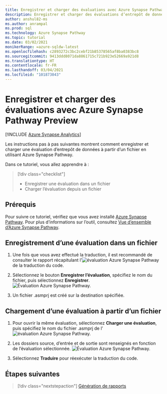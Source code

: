 ```yaml
---
title: Enregistrer et charger des évaluations avec Azure Synapse Pathway Preview
description: Enregistrer et charger des évaluations d’entrepôt de données avec Azure Synapse Pathway Preview
author: anshul82-ms
ms.author: anrampal
ms.prod: sql
ms.technology: Azure Synapse Pathway
ms.topic: tutorial
ms.date: 03/02/2021
monikerRange: =azure-sqldw-latest
ms.openlocfilehash: c2893272c3bc2cebf21b85378565af8ba0383bc8
ms.sourcegitcommit: 9413ddd8071da8861715c721b923e52669a921d8
ms.translationtype: HT
ms.contentlocale: fr-FR
ms.lasthandoff: 03/04/2021
ms.locfileid: "101873043"
---
```

# <a name="save-and-load-assessments-with-azure-synapse-pathway-preview"></a>Enregistrer et charger des évaluations avec Azure Synapse Pathway Preview
[!INCLUDE [Azure Synapse Analytics](../../includes/applies-to-version/asa.md)]

Les instructions pas à pas suivantes montrent comment enregistrer et charger une évaluation d’entrepôt de données à partir d’un fichier en utilisant Azure Synapse Pathway.

Dans ce tutoriel, vous allez apprendre à :

> [!div class="checklist"]
> * Enregistrer une évaluation dans un fichier
> * Charger l’évaluation depuis un fichier

## <a name="prerequisites"></a>Prérequis

Pour suivre ce tutoriel, vérifiez que vous avez installé [Azure Synapse Pathway](synapse-pathway-download.md). Pour plus d’informations sur l’outil, consultez [Vue d’ensemble d’Azure Synapse Pathway](azure-synapse-pathway-overview.md).

## <a name="saving-an-assessment-to-a-file"></a>Enregistrement d’une évaluation dans un fichier
 
1. Une fois que vous avez effectué la traduction, il est recommandé de consulter le rapport récapitulant l’![évaluation Azure Synapse Pathway](./media/save-load-assessment/report-overview.png) de la traduction du code.
3. Sélectionnez le bouton **Enregistrer l’évaluation**, spécifiez le nom du fichier, puis sélectionnez **Enregistrer**.
![Évaluation Azure Synapse Pathway.](./media/save-load-assessment/save-assessment.png)

4. Un fichier .asmprj est créé sur la destination spécifiée.

## <a name="loading-an-assessment-from-a-file"></a>Chargement d’une évaluation à partir d’un fichier

1. Pour ouvrir la même évaluation, sélectionnez **Charger une évaluation**, puis spécifiez le nom du fichier .asmprj de l’![évaluation Azure Synapse Pathway.](./media/save-load-assessment/browse-location.png)

1. Les dossiers source, d’entrée et de sortie sont renseignés en fonction de l’évaluation sélectionnée.
![Évaluation Azure Synapse Pathway.](./media/save-load-assessment/load-assessment.png)
1. Sélectionnez **Traduire** pour réexécuter la traduction du code.

## <a name="next-steps"></a>Étapes suivantes

> [!div class="nextstepaction"]
> [Génération de rapports](report-generation.md)
